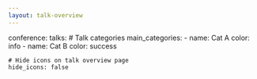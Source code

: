 ```yaml
---
layout: talk-overview
---
```

conference:
  talks:
    # Talk categories
    main_categories:
      - name: Cat A
        color: info
      - name: Cat B
        color: success

    # Hide icons on talk overview page
    hide_icons: false

